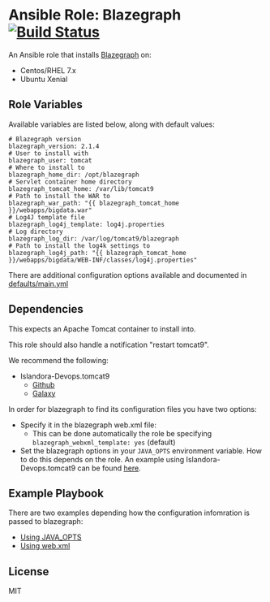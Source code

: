 # Ansible Role: Blazegraph [![Build Status](https://travis-ci.org/Islandora-Devops/ansible-role-blazegraph.svg?branch=main)](https://travis-ci.org/Islandora-Devops/ansible-role-blazegraph)

An Ansible role that installs [Blazegraph](https://www.blazegraph.com/) on:

* Centos/RHEL 7.x
* Ubuntu Xenial

## Role Variables

Available variables are listed below, along with default values:

```
# Blazegraph version
blazegraph_version: 2.1.4
# User to install with
blazegraph_user: tomcat
# Where to install to
blazegraph_home_dir: /opt/blazegraph
# Servlet container home directory
blazegraph_tomcat_home: /var/lib/tomcat9
# Path to install the WAR to
blazegraph_war_path: "{{ blazegraph_tomcat_home }}/webapps/bigdata.war"
# Log4J template file
blazegraph_log4j_template: log4j.properties
# Log directory
blazegraph_log_dir: /var/log/tomcat9/blazegraph
# Path to install the log4k settings to
blazegraph_log4j_path: "{{ blazegraph_tomcat_home }}/webapps/bigdata/WEB-INF/classes/log4j.properties"
```

There are additional configuration options available and documented in [defaults/main.yml](defaults/main.yml)

## Dependencies

This expects an Apache Tomcat container to install into. 

This role should also handle a notification "restart tomcat9". 

We recommend the following:
* Islandora-Devops.tomcat9
     * [Github](https://github.com/Islandora-Devops/ansible-role-tomcat9)
     * [Galaxy](https://galaxy.ansible.com/Islandora-Devops/tomcat9/)
  
In order for blazegraph to find its configuration files you have two options: 
* Specify it in the blazegraph web.xml file:
  * This can be done automatically the role be specifying `blazegraph_webxml_template: yes` (default)
* Set the blazegraph options in your `JAVA_OPTS` environment variable. How to do this depends on the role. An example using Islandora-Devops.tomcat9 can be found [here](tests/java_opts.yml).

## Example Playbook

There are two examples depending how the configuration infomration is passed to blazegraph: 
* [Using JAVA_OPTS](tests/java_opts.yml)
* [Using web.xml](tests/web_xml.yml)

## License

MIT
